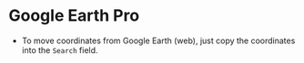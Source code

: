 # Google Earth Pro

- To move coordinates from Google Earth (web), just copy the coordinates into the `Search` field.
